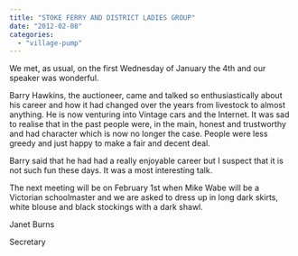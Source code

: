 ```yaml
---
title: "STOKE FERRY AND DISTRICT LADIES GROUP"
date: "2012-02-08"
categories: 
  - "village-pump"
---
```


We met, as usual, on the first Wednesday of January the 4th and our speaker was wonderful.

Barry Hawkins, the auctioneer, came and talked so enthusiastically about his career and how it had changed over the years from livestock to almost anything. He is now venturing into Vintage cars and the Internet. It was sad to realise that in the past people were, in the main, honest and trustworthy and had character which is now no longer the case. People were less greedy and just happy to make a fair and decent deal.

Barry said that he had had a really enjoyable career but I suspect that it is not such fun these days. It was a most interesting talk.

The next meeting will be on February 1st when Mike Wabe will be a Victorian schoolmaster and we are asked to dress up in long dark skirts, white blouse and black stockings with a dark shawl.

Janet Burns

Secretary
